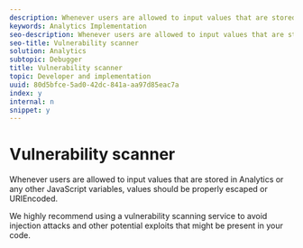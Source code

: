 ```yaml
---
description: Whenever users are allowed to input values that are stored in Analytics or any other JavaScript variables, values should be properly escaped or URIEncoded.
keywords: Analytics Implementation
seo-description: Whenever users are allowed to input values that are stored in Analytics or any other JavaScript variables, values should be properly escaped or URIEncoded.
seo-title: Vulnerability scanner
solution: Analytics
subtopic: Debugger
title: Vulnerability scanner
topic: Developer and implementation
uuid: 80d5bfce-5ad0-42dc-841a-aa97d85eac7a
index: y
internal: n
snippet: y
---
```


# Vulnerability scanner

Whenever users are allowed to input values that are stored in Analytics or any other JavaScript variables, values should be properly escaped or URIEncoded.

We highly recommend using a vulnerability scanning service to avoid injection attacks and other potential exploits that might be present in your code. 
